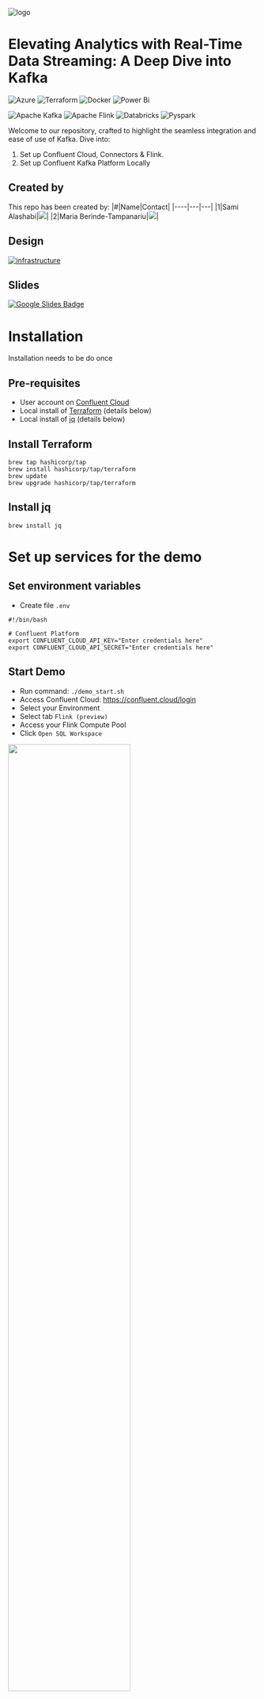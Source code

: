 ![logo](docs/logos.png)


# Elevating Analytics with Real-Time Data Streaming: A Deep Dive into Kafka
![Azure](https://img.shields.io/badge/azure-%230072C6.svg?style=for-the-badge&logo=microsoftazure&logoColor=white)
![Terraform](https://img.shields.io/badge/terraform-%235835CC.svg?style=for-the-badge&logo=terraform&logoColor=white)
![Docker](https://img.shields.io/badge/docker-%230db7ed.svg?style=for-the-badge&logo=docker&logoColor=white)
![Power Bi](https://img.shields.io/badge/power_bi-F2C811?style=for-the-badge&logo=powerbi&logoColor=black)

![Apache Kafka](https://img.shields.io/badge/Apache%20Kafka-000?style=for-the-badge&logo=apachekafka)
![Apache Flink](https://img.shields.io/badge/Apache%20Flink-E6526F?style=for-the-badge&logo=Apache%20Flink&logoColor=white)
![Databricks](https://img.shields.io/badge/Databricks-FF3621?style=for-the-badge&logo=Databricks&logoColor=white)
![Pyspark](https://img.shields.io/badge/Apache_Spark-FFFFFF?style=for-the-badge&logo=apachespark&logoColor=#E35A16)



Welcome to our repository, crafted to highlight the seamless integration and ease of use of Kafka. Dive into:

1. Set up Confluent Cloud, Connectors & Flink.
2. Set up Confluent Kafka Platform Locally


## Created by

This repo has been created by:
|#|Name|Contact|
|----|---|---|
|1|Sami Alashabi|[![](https://img.shields.io/badge/LinkedIn-0077B5?style=for-the-badge&logo=linkedin&logoColor=white)](https://www.linkedin.com/in/sami-alashabi)|
|2|Maria Berinde-Tampanariu|[![](https://img.shields.io/badge/LinkedIn-0077B5?style=for-the-badge&logo=linkedin&logoColor=white)](https://www.linkedin.com/in/maria-berinde-tampanariu)|



## Design
[![infrastructure](./docs/infrastructure.png)](https://app.cloudcraft.co/view/a1e84540-b924-4a33-b1c9-f8044601c945?key=3m40jn0enpfd2t90&interactive=true&embed=true)


## Slides
[![Google Slides Badge](https://img.shields.io/badge/Google%20Slides-FBBC04?logo=googleslides&logoColor=000&style=for-the-badge)](https://docs.google.com/presentation/d/1lTWvNwJgJphgH6YUYEL9AiE-nlDidsqMNJF_MiJryl4/edit?exids=71471483,71471477&pli=1#slide=id.g1ea5efd3fa5_0_3148)


# Installation
Installation needs to be do once

## Pre-requisites
- User account on [Confluent Cloud](https://www.confluent.io/confluent-cloud/tryfree)
- Local install of [Terraform](https://www.terraform.io) (details below)
- Local install of [jq](https://jqlang.github.io/jq/download) (details below)

## Install Terraform
```
brew tap hashicorp/tap
brew install hashicorp/tap/terraform
brew update
brew upgrade hashicorp/tap/terraform
```

## Install jq
```
brew install jq
```

# Set up services for the demo

## Set environment variables
- Create file `.env`
```
#!/bin/bash

# Confluent Platform
export CONFLUENT_CLOUD_API_KEY="Enter credentials here"
export CONFLUENT_CLOUD_API_SECRET="Enter credentials here"
```
## Start Demo
- Run command: `./demo_start.sh`
- Access Confluent Cloud: https://confluent.cloud/login
- Select your Environment
- Select tab `Flink (preview)`
- Access your Flink Compute Pool
- Click `Open SQL Workspace`
<img src="docs/flinktTab.png" width="70%">


## Flink Compute Pool
- Select Catalog: `kafka_flink_demo_xx`
- Select Database: `cc-demo-cluster`
<img src="docs/flinkSQL.png" width="70%">
- Proceed to submit the below SQL queries (one at each tab):

```sql

--------------------------------------------------------
-- View demo-pageviews table (from topic with same name)
--------------------------------------------------------
describe extended `demo-pageviews`;

---------------------------------------
select * from `demo-pageviews`;
---------------------------------------

---------------------------------------------------------------
-- Create table demo-users (topic with same name to be created)
---------------------------------------------------------------
CREATE TABLE `demo-users` (
  `userid` STRING,
  `full_name` STRING,
  `regionid` STRING,
  `gender` STRING,
  `avg_credit_spend` DOUBLE
) WITH (
  'changelog.mode' = 'retract'
);

----------------------------------------------------------------------
-- Populate table demo-users (see new messages published in the topic)
----------------------------------------------------------------------
INSERT INTO `demo-users` (`userid`, `full_name`, `regionid`, `gender`,  `avg_credit_spend`) 
VALUES
  ('User_1', 'Blake Lambert', 'Region_10', 'MALE', 2650.0),
  ('User_2', 'Olivia Anderson', 'Region_20', 'FEMALE', 5721.0),
  ('User_3', 'Evan Hughes', 'Region_30', 'MALE', 4822.0),
  ('User_4', 'Sonia Marshall', 'Region_40', 'FEMALE', 2629.0),
  ('User_5', 'Benjamin Stewart', 'Region_50', 'MALE', 1455.0),
  ('User_6', 'Caroline Coleman', 'Region_60', 'FEMALE', 3999.0),
  ('User_7', 'Oliver Chapman', 'Region_70', 'MALE', 40233.0),
  ('User_8', 'Rose Skinner', 'Region_80', 'FEMALE', 4611.0),
  ('User_9', 'Bernadette Cameron', 'Region_90', 'OTHER', 5623.0);

---------------------------------------
select * from `demo-users`;
---------------------------------------

```


## Stop Demo
- Run command: `./demo_stop.sh`


# Terraform Documentation
## Requirements

| Name | Version |
|------|---------|
| <a name="requirement_azurerm"></a> [azurerm](#requirement\_azurerm) | =3.0.0 |
| <a name="requirement_confluent"></a> [confluent](#requirement\_confluent) | 1.55.0 |
| <a name="requirement_random"></a> [random](#requirement\_random) | ~>3.0 |

## Providers

| Name | Version |
|------|---------|
| <a name="provider_azurerm"></a> [azurerm](#provider\_azurerm) | 3.0.0 |
| <a name="provider_confluent"></a> [confluent](#provider\_confluent) | 1.55.0 |
| <a name="provider_random"></a> [random](#provider\_random) | 3.5.1 |

## Resources

| Name | Type |
|------|------|
| [azurerm_dev_test_global_vm_shutdown_schedule.myschedule](https://registry.terraform.io/providers/hashicorp/azurerm/3.0.0/docs/resources/dev_test_global_vm_shutdown_schedule) | resource |
| [azurerm_network_interface.my_terraform_nic](https://registry.terraform.io/providers/hashicorp/azurerm/3.0.0/docs/resources/network_interface) | resource |
| [azurerm_network_interface_security_group_association.example](https://registry.terraform.io/providers/hashicorp/azurerm/3.0.0/docs/resources/network_interface_security_group_association) | resource |
| [azurerm_network_security_group.my_terraform_nsg](https://registry.terraform.io/providers/hashicorp/azurerm/3.0.0/docs/resources/network_security_group) | resource |
| [azurerm_public_ip.my_terraform_public_ip](https://registry.terraform.io/providers/hashicorp/azurerm/3.0.0/docs/resources/public_ip) | resource |
| [azurerm_storage_account.mystorage](https://registry.terraform.io/providers/hashicorp/azurerm/3.0.0/docs/resources/storage_account) | resource |
| [azurerm_storage_container.example](https://registry.terraform.io/providers/hashicorp/azurerm/3.0.0/docs/resources/storage_container) | resource |
| [azurerm_subnet.my_terraform_subnet](https://registry.terraform.io/providers/hashicorp/azurerm/3.0.0/docs/resources/subnet) | resource |
| [azurerm_virtual_network.my_terraform_network](https://registry.terraform.io/providers/hashicorp/azurerm/3.0.0/docs/resources/virtual_network) | resource |
| [azurerm_windows_virtual_machine.main](https://registry.terraform.io/providers/hashicorp/azurerm/3.0.0/docs/resources/windows_virtual_machine) | resource |
| [confluent_api_key.app_manager_kafka_cluster_key](https://registry.terraform.io/providers/confluentinc/confluent/1.55.0/docs/resources/api_key) | resource |
| [confluent_api_key.clients_kafka_cluster_key](https://registry.terraform.io/providers/confluentinc/confluent/1.55.0/docs/resources/api_key) | resource |
| [confluent_api_key.sr_cluster_key](https://registry.terraform.io/providers/confluentinc/confluent/1.55.0/docs/resources/api_key) | resource |
| [confluent_custom_connector_plugin.sink](https://registry.terraform.io/providers/confluentinc/confluent/1.55.0/docs/resources/custom_connector_plugin) | resource |
| [confluent_environment.cc_demo_env](https://registry.terraform.io/providers/confluentinc/confluent/1.55.0/docs/resources/environment) | resource |
| [confluent_flink_compute_pool.cc_flink_compute_pool](https://registry.terraform.io/providers/confluentinc/confluent/1.55.0/docs/resources/flink_compute_pool) | resource |
| [confluent_kafka_cluster.cc_kafka_cluster](https://registry.terraform.io/providers/confluentinc/confluent/1.55.0/docs/resources/kafka_cluster) | resource |
| [confluent_kafka_topic.credit_card](https://registry.terraform.io/providers/confluentinc/confluent/1.55.0/docs/resources/kafka_topic) | resource |
| [confluent_kafka_topic.pageviews](https://registry.terraform.io/providers/confluentinc/confluent/1.55.0/docs/resources/kafka_topic) | resource |
| [confluent_role_binding.app_manager_environment_admin](https://registry.terraform.io/providers/confluentinc/confluent/1.55.0/docs/resources/role_binding) | resource |
| [confluent_role_binding.clients_cluster_admin](https://registry.terraform.io/providers/confluentinc/confluent/1.55.0/docs/resources/role_binding) | resource |
| [confluent_role_binding.demo-rb](https://registry.terraform.io/providers/confluentinc/confluent/1.55.0/docs/resources/role_binding) | resource |
| [confluent_role_binding.sr_environment_admin](https://registry.terraform.io/providers/confluentinc/confluent/1.55.0/docs/resources/role_binding) | resource |
| [confluent_schema_registry_cluster.cc_sr_cluster](https://registry.terraform.io/providers/confluentinc/confluent/1.55.0/docs/resources/schema_registry_cluster) | resource |
| [confluent_service_account.app_manager](https://registry.terraform.io/providers/confluentinc/confluent/1.55.0/docs/resources/service_account) | resource |
| [confluent_service_account.clients](https://registry.terraform.io/providers/confluentinc/confluent/1.55.0/docs/resources/service_account) | resource |
| [confluent_service_account.connectors](https://registry.terraform.io/providers/confluentinc/confluent/1.55.0/docs/resources/service_account) | resource |
| [confluent_service_account.demo-sa](https://registry.terraform.io/providers/confluentinc/confluent/1.55.0/docs/resources/service_account) | resource |
| [confluent_service_account.sr](https://registry.terraform.io/providers/confluentinc/confluent/1.55.0/docs/resources/service_account) | resource |
| [confluent_tag.pii](https://registry.terraform.io/providers/confluentinc/confluent/1.55.0/docs/resources/tag) | resource |
| [random_id.id](https://registry.terraform.io/providers/hashicorp/random/latest/docs/resources/id) | resource |
| [random_pet.prefix](https://registry.terraform.io/providers/hashicorp/random/latest/docs/resources/pet) | resource |
| [azurerm_resource_group.demo](https://registry.terraform.io/providers/hashicorp/azurerm/3.0.0/docs/data-sources/resource_group) | data source |
| [confluent_schema_registry_region.cc_demo_sr](https://registry.terraform.io/providers/confluentinc/confluent/1.55.0/docs/data-sources/schema_registry_region) | data source |

## Inputs

| Name | Description | Type | Default | Required |
|------|-------------|------|---------|:--------:|
| <a name="input_admin_password"></a> [admin\_password](#input\_admin\_password) | n/a | `any` | n/a | yes |
| <a name="input_admin_username"></a> [admin\_username](#input\_admin\_username) | -------------------------------------------- Azure -------------------------------------------- | `any` | n/a | yes |
| <a name="input_cc_availability"></a> [cc\_availability](#input\_cc\_availability) | n/a | `string` | `"SINGLE_ZONE"` | no |
| <a name="input_cc_cloud_provider"></a> [cc\_cloud\_provider](#input\_cc\_cloud\_provider) | ---------------------------------------- Confluent Cloud Kafka cluster variables ---------------------------------------- | `string` | `"AWS"` | no |
| <a name="input_cc_cloud_region"></a> [cc\_cloud\_region](#input\_cc\_cloud\_region) | n/a | `string` | `"eu-central-1"` | no |
| <a name="input_cc_cluster_name"></a> [cc\_cluster\_name](#input\_cc\_cluster\_name) | n/a | `string` | `"cc_demo_cluster"` | no |
| <a name="input_cc_compute_pool_cfu"></a> [cc\_compute\_pool\_cfu](#input\_cc\_compute\_pool\_cfu) | n/a | `number` | `5` | no |
| <a name="input_cc_compute_pool_name"></a> [cc\_compute\_pool\_name](#input\_cc\_compute\_pool\_name) | n/a | `string` | `"cc_demo_flink"` | no |
| <a name="input_cc_dislay_name"></a> [cc\_dislay\_name](#input\_cc\_dislay\_name) | -------------------------------------------- Confluent Cloud Flink Compute Pool variables -------------------------------------------- | `string` | `"standard_compute_pool"` | no |
| <a name="input_cc_env_name"></a> [cc\_env\_name](#input\_cc\_env\_name) | n/a | `string` | `"kafka_flink_demo"` | no |
| <a name="input_sr_cloud_provider"></a> [sr\_cloud\_provider](#input\_sr\_cloud\_provider) | ------------------------------------------ Confluent Cloud Schema Registry variables ------------------------------------------ | `string` | `"AWS"` | no |
| <a name="input_sr_cloud_region"></a> [sr\_cloud\_region](#input\_sr\_cloud\_region) | n/a | `string` | `"eu-central-1"` | no |
| <a name="input_sr_package"></a> [sr\_package](#input\_sr\_package) | n/a | `string` | `"ESSENTIALS"` | no |

## Outputs

| Name | Description |
|------|-------------|
| <a name="output_cc_demo_env"></a> [cc\_demo\_env](#output\_cc\_demo\_env) | CC Environment |
| <a name="output_cc_demo_sa"></a> [cc\_demo\_sa](#output\_cc\_demo\_sa) | CC Service Account |
| <a name="output_cc_demo_sr"></a> [cc\_demo\_sr](#output\_cc\_demo\_sr) | CC Schema Registry Region |
| <a name="output_cc_kafka_cluster"></a> [cc\_kafka\_cluster](#output\_cc\_kafka\_cluster) | CC Kafka Cluster ID |
| <a name="output_cc_sr_cluster"></a> [cc\_sr\_cluster](#output\_cc\_sr\_cluster) | CC SR Cluster ID |
| <a name="output_id"></a> [id](#output\_id) | n/a |
